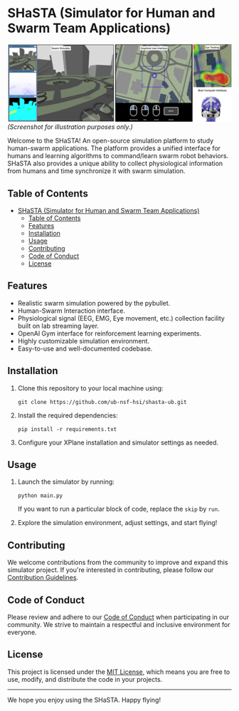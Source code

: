 # SHaSTA (Simulator for Human and Swarm Team Applications)

![Simulator Banner](docs/images/overview.png)
*(Screenshot for illustration purposes only.)*

Welcome to the SHaSTA! An open-source simulation platform to study human-swarm applications. The platform provides a unified interface for humans and learning algorithms to command/learn swarm robot behaviors. SHaSTA also provides a unique ability to collect physiological information from humans and time synchronize it with swarm simulation.


## Table of Contents

- [SHaSTA (Simulator for Human and Swarm Team Applications)](#shasta-simulator-for-human-and-swarm-team-applications)
  - [Table of Contents](#table-of-contents)
  - [Features](#features)
  - [Installation](#installation)
  - [Usage](#usage)
  - [Contributing](#contributing)
  - [Code of Conduct](#code-of-conduct)
  - [License](#license)

## Features

- Realistic swarm simulation powered by the pybullet.
- Human-Swarm Interaction interface.
- Physiological signal (EEG, EMG, Eye movement, etc.) collection facility built on lab streaming layer.
- OpenAI Gym interface for reinforcement learning experiments.
- Highly customizable simulation environment.
- Easy-to-use and well-documented codebase.

## Installation

1. Clone this repository to your local machine using:

   ```
   git clone https://github.com/ub-nsf-hsi/shasta-ub.git

   ```

2. Install the required dependencies:

   ```
   pip install -r requirements.txt
   ```

3. Configure your XPlane installation and simulator settings as needed.

## Usage

1. Launch the simulator by running:

   ```
   python main.py
   ```
   If you want to run a particular block of code, replace the `skip` by `run`.

2. Explore the simulation environment, adjust settings, and start flying!


## Contributing

We welcome contributions from the community to improve and expand this simulator project. If you're interested in contributing, please follow our [Contribution Guidelines](CONTRIBUTING.md).

## Code of Conduct

Please review and adhere to our [Code of Conduct](CODE_OF_CONDUCT.md) when participating in our community. We strive to maintain a respectful and inclusive environment for everyone.

## License

This project is licensed under the [MIT License](LICENSE), which means you are free to use, modify, and distribute the code in your projects.

---

We hope you enjoy using the SHaSTA. Happy flying!

